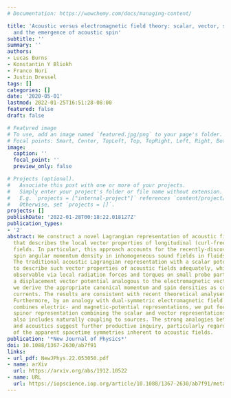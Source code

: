 ```yaml
---
# Documentation: https://wowchemy.com/docs/managing-content/

title: 'Acoustic versus electromagnetic field theory: scalar, vector, spinor representations
  and the emergence of acoustic spin'
subtitle: ''
summary: ''
authors:
- Lucas Burns
- Konstantin Y Bliokh
- Franco Nori
- Justin Dressel
tags: []
categories: []
date: '2020-05-01'
lastmod: 2022-01-25T16:51:28-08:00
featured: false
draft: false

# Featured image
# To use, add an image named `featured.jpg/png` to your page's folder.
# Focal points: Smart, Center, TopLeft, Top, TopRight, Left, Right, BottomLeft, Bottom, BottomRight.
image:
  caption: ''
  focal_point: ''
  preview_only: false

# Projects (optional).
#   Associate this post with one or more of your projects.
#   Simply enter your project's folder or file name without extension.
#   E.g. `projects = ["internal-project"]` references `content/project/deep-learning/index.md`.
#   Otherwise, set `projects = []`.
projects: []
publishDate: '2022-01-28T00:18:22.018127Z'
publication_types:
- '2'
abstract: We construct a novel Lagrangian representation of acoustic field theory
  that describes the local vector properties of longitudinal (curl-free) acoustic
  fields. In particular, this approach accounts for the recently-discovered nonzero
  spin angular momentum density in inhomogeneous sound fields in fluids or gases.
  The traditional acoustic Lagrangian representation with a scalar potential is unable
  to describe such vector properties of acoustic fields adequately, which are however
  observable via local radiation forces and torques on small probe particles. By introducing
  a displacement vector potential analogous to the electromagnetic vector potential,
  we derive the appropriate canonical momentum and spin densities as conserved Noether
  currents. The results are consistent with recent theoretical analyses and experiments.
  Furthermore, by an analogy with dual-symmetric electromagnetic field theory that
  combines electric- and magnetic-potential representations, we put forward an acoustic
  spinor representation combining the scalar and vector representations. This approach
  also includes naturally coupling to sources. The strong analogies between electromagnetism
  and acoustics suggest further productive inquiry, particularly regarding the nature
  of the apparent spacetime symmetries inherent to acoustic fields.
publication: '*New Journal of Physics*'
doi: 10.1088/1367-2630/ab7f91
links:
- url_pdf: NewJPhys.22.053050.pdf
- name: arXiv
  url: https://arxiv.org/abs/1912.10522
- name: URL
  url: https://iopscience.iop.org/article/10.1088/1367-2630/ab7f91/meta
---
```

